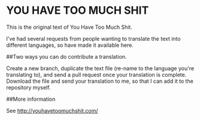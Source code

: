 # YOU HAVE TOO MUCH SHIT

This is the original text of You Have Too Much Shit.

I've had several requests from people wanting to translate the text into different languages, so have made it available here.

##Two ways you can do contribute a translation.

Create a new branch, duplicate the text file (re-name to the language you're translating to), and send a pull request once your translation is complete.
Download the file and send your translation to me, so that I can add it to the repository myself.

##More information

See http://youhavetoomuchshit.com/
